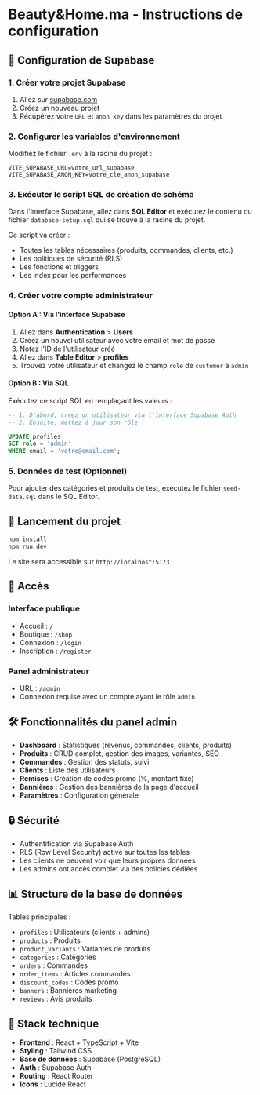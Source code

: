 # Beauty&Home.ma - Instructions de configuration

## 🎯 Configuration de Supabase

### 1. Créer votre projet Supabase
1. Allez sur [supabase.com](https://supabase.com)
2. Créez un nouveau projet
3. Récupérez votre `URL` et `anon key` dans les paramètres du projet

### 2. Configurer les variables d'environnement
Modifiez le fichier `.env` à la racine du projet :

```env
VITE_SUPABASE_URL=votre_url_supabase
VITE_SUPABASE_ANON_KEY=votre_cle_anon_supabase
```

### 3. Exécuter le script SQL de création de schéma
Dans l'interface Supabase, allez dans **SQL Editor** et exécutez le contenu du fichier `database-setup.sql` qui se trouve à la racine du projet.

Ce script va créer :
- Toutes les tables nécessaires (produits, commandes, clients, etc.)
- Les politiques de sécurité (RLS)
- Les fonctions et triggers
- Les index pour les performances

### 4. Créer votre compte administrateur

#### Option A : Via l'interface Supabase
1. Allez dans **Authentication** > **Users**
2. Créez un nouvel utilisateur avec votre email et mot de passe
3. Notez l'ID de l'utilisateur créé
4. Allez dans **Table Editor** > **profiles**
5. Trouvez votre utilisateur et changez le champ `role` de `customer` à `admin`

#### Option B : Via SQL
Exécutez ce script SQL en remplaçant les valeurs :

```sql
-- 1. D'abord, créez un utilisateur via l'interface Supabase Auth
-- 2. Ensuite, mettez à jour son rôle :

UPDATE profiles
SET role = 'admin'
WHERE email = 'votre@email.com';
```

### 5. Données de test (Optionnel)
Pour ajouter des catégories et produits de test, exécutez le fichier `seed-data.sql` dans le SQL Editor.

## 🚀 Lancement du projet

```bash
npm install
npm run dev
```

Le site sera accessible sur `http://localhost:5173`

## 📱 Accès

### Interface publique
- Accueil : `/`
- Boutique : `/shop`
- Connexion : `/login`
- Inscription : `/register`

### Panel administrateur
- URL : `/admin`
- Connexion requise avec un compte ayant le rôle `admin`

## 🛠️ Fonctionnalités du panel admin

- **Dashboard** : Statistiques (revenus, commandes, clients, produits)
- **Produits** : CRUD complet, gestion des images, variantes, SEO
- **Commandes** : Gestion des statuts, suivi
- **Clients** : Liste des utilisateurs
- **Remises** : Création de codes promo (%, montant fixe)
- **Bannières** : Gestion des bannières de la page d'accueil
- **Paramètres** : Configuration générale

## 🔒 Sécurité

- Authentification via Supabase Auth
- RLS (Row Level Security) activé sur toutes les tables
- Les clients ne peuvent voir que leurs propres données
- Les admins ont accès complet via des policies dédiées

## 📊 Structure de la base de données

Tables principales :
- `profiles` : Utilisateurs (clients + admins)
- `products` : Produits
- `product_variants` : Variantes de produits
- `categories` : Catégories
- `orders` : Commandes
- `order_items` : Articles commandés
- `discount_codes` : Codes promo
- `banners` : Bannières marketing
- `reviews` : Avis produits

## 🎨 Stack technique

- **Frontend** : React + TypeScript + Vite
- **Styling** : Tailwind CSS
- **Base de données** : Supabase (PostgreSQL)
- **Auth** : Supabase Auth
- **Routing** : React Router
- **Icons** : Lucide React
